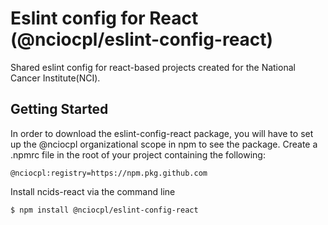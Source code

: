 # Eslint config for React (@nciocpl/eslint-config-react)
Shared eslint config for react-based projects created for the National Cancer Institute(NCI). 

## Getting Started
In order to download the eslint-config-react package, you will have to set up the @nciocpl organizational scope in npm to see the package.  Create a .npmrc file in the root of your project containing the following:

```
@nciocpl:registry=https://npm.pkg.github.com
```

Install ncids-react via the command line

```
$ npm install @nciocpl/eslint-config-react
```

